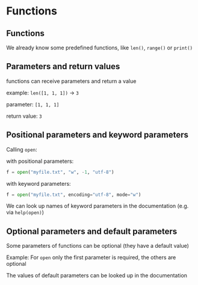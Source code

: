 # Functions

## Functions

We already know some predefined functions, like `len()`, `range()` or `print()`

## Parameters and return values

functions can receive parameters and return a value

example: `len([1, 1, 1])` → `3`

parameter: `[1, 1, 1]`

return value: `3`

## Positional parameters and keyword parameters

Calling `open`:

with positional parameters:

```py
f = open("myfile.txt", "w", -1, "utf-8")
```

with keyword parameters:

```py
f = open("myfile.txt", encoding="utf-8", mode="w")
```

We can look up names of keyword parameters in the documentation (e.g. via `help(open)`)

## Optional parameters and default parameters

Some parameters of functions can be optional (they have a default value)

Example: For `open` only the first parameter is required, the others are optional

The values of default parameters can be looked up in the documentation
